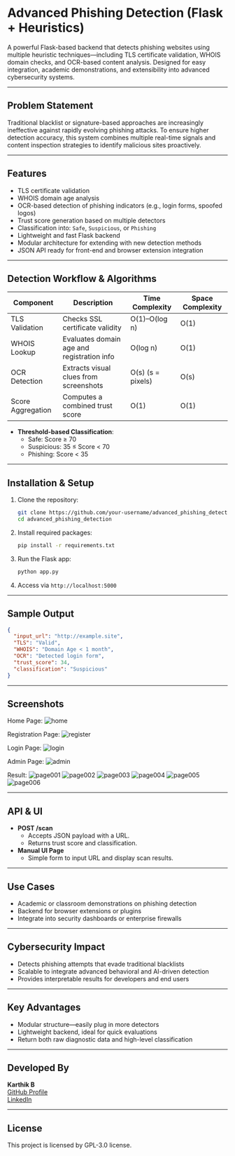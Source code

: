 # Advanced Phishing Detection (Flask + Heuristics)

A powerful Flask-based backend that detects phishing websites using multiple heuristic techniques—including TLS certificate validation, WHOIS domain checks, and OCR-based content analysis. Designed for easy integration, academic demonstrations, and extensibility into advanced cybersecurity systems.

---

## Problem Statement

Traditional blacklist or signature-based approaches are increasingly ineffective against rapidly evolving phishing attacks. To ensure higher detection accuracy, this system combines multiple real-time signals and content inspection strategies to identify malicious sites proactively.

---

## Features

- TLS certificate validation
- WHOIS domain age analysis
- OCR-based detection of phishing indicators (e.g., login forms, spoofed logos)
- Trust score generation based on multiple detectors
- Classification into: `Safe`, `Suspicious`, or `Phishing`
- Lightweight and fast Flask backend
- Modular architecture for extending with new detection methods
- JSON API ready for front-end and browser extension integration

---

## Detection Workflow & Algorithms

| Component        | Description                                | Time Complexity    | Space Complexity  |
|------------------|--------------------------------------------|-------------------|-------------------|
| TLS Validation   | Checks SSL certificate validity            | O(1)–O(log n)     | O(1)              |
| WHOIS Lookup     | Evaluates domain age and registration info | O(log n)          | O(1)              |
| OCR Detection    | Extracts visual clues from screenshots     | O(s) (s = pixels) | O(s)              |
| Score Aggregation| Computes a combined trust score            | O(1)              | O(1)              |

- **Threshold-based Classification**:
  - Safe: Score ≥ 70
  - Suspicious: 35 ≤ Score < 70
  - Phishing: Score < 35

---

## Installation & Setup

1. Clone the repository:
   ```bash
   git clone https://github.com/your-username/advanced_phishing_detection.git
   cd advanced_phishing_detection
   ```

2. Install required packages:
   ```bash
   pip install -r requirements.txt
   ```

3. Run the Flask app:
   ```bash
   python app.py
   ```

4. Access via `http://localhost:5000`

---

## Sample Output

```json
{
  "input_url": "http://example.site",
  "TLS": "Valid",
  "WHOIS": "Domain Age < 1 month",
  "OCR": "Detected login form",
  "trust_score": 34,
  "classification": "Suspicious"
}
```
---

## Screenshots
Home Page:
![home](image/home.png)

Registration Page:
![register](image/register.png)

Login Page:
![login](image/login.png)

Admin Page:
![admin](image/admin.jpg)

Result:
![page001](image/001.jpg)
![page002](image/002.jpg)
![page003](image/003.jpg)
![page004](image/004.jpg)
![page005](image/005.jpg)
![page006](image/006.jpg)

---

## API & UI

- **POST /scan**
  - Accepts JSON payload with a URL.
  - Returns trust score and classification.
- **Manual UI Page**
  - Simple form to input URL and display scan results.

---

## Use Cases

- Academic or classroom demonstrations on phishing detection
- Backend for browser extensions or plugins
- Integrate into security dashboards or enterprise firewalls

---

## Cybersecurity Impact

- Detects phishing attempts that evade traditional blacklists
- Scalable to integrate advanced behavioral and AI-driven detection
- Provides interpretable results for developers and end users

---

## Key Advantages

- Modular structure—easily plug in more detectors
- Lightweight backend, ideal for quick evaluations
- Return both raw diagnostic data and high-level classification

---

## Developed By

**Karthik B**  
[GitHub Profile](https://github.com/KArT4206)  
[LinkedIn](https://www.linkedin.com/in/karthik-b-0b8905362)

---

## License

This project is licensed by GPL-3.0 license.
